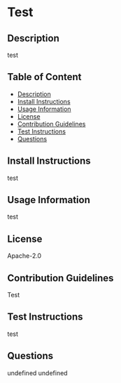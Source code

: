 # Test

## Description
test

## Table of Content
- [Description](#description)
- [Install Instructions](#install-instructions)
- [Usage Information](#usage-information)
- [License](#license)
- [Contribution Guidelines](#contribution-guidelines)
- [Test Instructions](#test-instructions)
- [Questions](#questions)

## Install Instructions 
test

## Usage Information
test

## License
Apache-2.0

## Contribution Guidelines 
Test

## Test Instructions
test

## Questions
undefined
undefined
